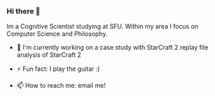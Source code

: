 ### Hi there 👋

Im a Cognitive Scientist studying at SFU. Within my area I focus on Computer Science and Philosophy.

- 🔭 I'm currently working on a case study with StarCraft 2 replay file analysis of StarCraft 2 
- ⚡ Fun fact: I play the guitar :) 


- 📫 How to reach me: email me!


<!--
**sleepyloris/sleepyloris** is a ✨ _special_ ✨ repository because its `README.md` (this file) appears on your GitHub profile.

Here are some ideas to get you started:

- 🔭 I’m currently working on ...
- 🌱 I’m currently learning ...
- 👯 I’m looking to collaborate on ...


- 🤔 I’m looking for help with ...
- 💬 Ask me about ...
- 📫 How to reach me: ...
- 😄 Pronouns: ...
- ⚡ Fun fact: ...
-->
